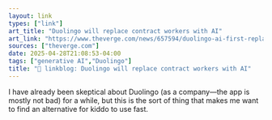 ```yaml
---
layout: link
types: ["link"]
art_title: "Duolingo will replace contract workers with AI"
art_link: "https://www.theverge.com/news/657594/duolingo-ai-first-replace-contract-workers"
sources: ["theverge.com"]
date: 2025-04-28T21:08:53-04:00
tags: ["generative AI","Duolingo"]
title: "🔗 linkblog: Duolingo will replace contract workers with AI"
---
```

I have already been skeptical about Duolingo (as a company—the app is mostly not bad) for a while, but this is the sort of thing that makes me want to find an alternative for kiddo to use fast.